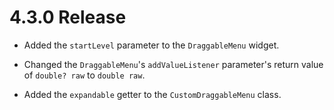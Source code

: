 # 4.3.0 Release

- Added the `startLevel` parameter to the `DraggableMenu` widget.

- Changed the `DraggableMenu`'s `addValueListener` parameter's return value of `double? raw` to `double raw`.

- Added the `expandable` getter to the `CustomDraggableMenu` class.